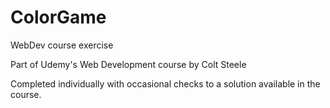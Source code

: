 # ColorGame
WebDev course exercise

Part of Udemy's Web Development course by Colt Steele

Completed individually with occasional checks to a solution available in the course.